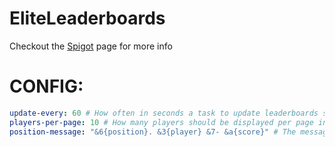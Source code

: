 # EliteLeaderboards
Checkout the [Spigot](https://www.spigotmc.org/resources/eliteleaderboards.127548/) page for more info

# CONFIG:
```YAML
update-every: 60 # How often in seconds a task to update leaderboards should be run
players-per-page: 10 # How many players should be displayed per page in the leaderboard GUI
position-message: "&6{position}. &3{player} &7- &a{score}" # The message format for each player's position in the leaderboard
```
